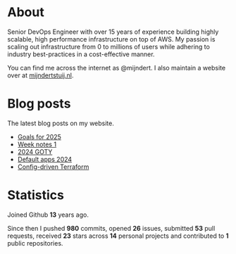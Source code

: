 # About

Senior DevOps Engineer with over 15 years of experience building highly scalable, high performance infrastructure on top of AWS. My passion is scaling out infrastructure from 0 to millions of users while adhering to industry best-practices in a cost-effective manner.

You can find me across the internet as @mijndert. I also maintain a website over at [mijndertstuij.nl](https://mijndertstuij.nl/).

# Blog posts

The latest blog posts on my website.

<!-- BLOGPOSTS:START -->
- [Goals for 2025](https://mijndertstuij.nl/posts/2025-goals/)
- [Week notes 1](https://mijndertstuij.nl/posts/week-notes-1/)
- [2024 GOTY](https://mijndertstuij.nl/posts/2024-goty/)
- [Default apps 2024](https://mijndertstuij.nl/posts/default-apps-2024/)
- [Config-driven Terraform](https://mijndertstuij.nl/posts/config-driven-terraform/)
<!-- BLOGPOSTS:END -->

# Statistics

Joined Github **13** years ago.

Since then I pushed **980** commits, opened **26** issues, submitted **53** pull requests, received **23** stars across **14** personal projects and contributed to **1** public repositories.
